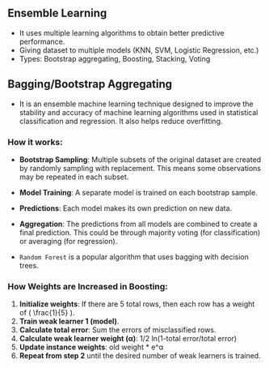 ## Ensemble Learning
- It uses multiple learning algorithms to obtain better predictive performance.
- Giving dataset to multiple models (KNN, SVM, Logistic Regression, etc.)
- Types: Bootstrap aggregating, Boosting, Stacking, Voting

## Bagging/Bootstrap Aggregating
- It is an ensemble machine learning technique designed to improve the stability and accuracy of machine learning algorithms used in statistical classification and regression. It also helps reduce overfitting.

### How it works:
- **Bootstrap Sampling**: Multiple subsets of the original dataset are created by randomly sampling with replacement. This means some observations may be repeated in each subset.
- **Model Training**: A separate model is trained on each bootstrap sample.
- **Predictions**: Each model makes its own prediction on new data.
- **Aggregation**: The predictions from all models are combined to create a final prediction. This could be through majority voting (for classification) or averaging (for regression).

- `Random Forest` is a popular algorithm that uses bagging with decision trees.

### How Weights are Increased in Boosting:
1. **Initialize weights**: If there are 5 total rows, then each row has a weight of \( \frac{1}{5} \).
2. **Train weak learner 1 (model)**.
3. **Calculate total error**: Sum the errors of misclassified rows.
4. **Calculate weak learner weight (α)**: 1/2 ln(1-total error/total error)
5. **Update instance weights**: old weight * e^α
6. **Repeat from step 2** until the desired number of weak learners is trained.
